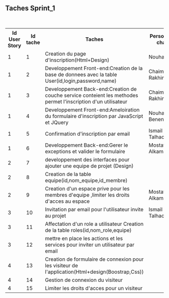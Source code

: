 ﻿
 <h2>Taches Sprint_1</h2></br>

<table style="width:100%">
<tr>
	<th>Id User Story</th>
	<th>Id tache</th>
	<th>Taches</th> 
	<th>Personne en charge</th>
</tr>
<tr>
	<td>1</td>
	<td>1</td>
	<td>Creation du page d'inscription(Html+Design)</td> 
	<td>Nouhaila</td>
</tr>

<tr>
	<td>1</td>
	<td>2</td>
	<td>Developpement Front-end:Creation de la base de donnees avec la table User(id,login,password,name)</td> 
	<td>Chaimae Rakhim</td>
</tr>

<tr>
	<td>1</td>
	<td>3</td>
	<td>Developpement Back-end:Creation de couche service conteient les methodes permet l'inscription d'un utilisateur </td> 
	<td>Chaimae Rakhim </td>
</tr>

<tr>
	<td>1</td>
	<td>4</td>
	<td>Developpement Front-end:Ameloiration du formulaire d'inscription par JavaScript et JQuery </td> 
	<td>Nouhaila Benenthmane</td>
</tr>
<tr>
	<td>1</td>
	<td>5</td>
	<td>Confirmation d'inscription par email </td>
	<td>Ismail Talhaoui</td>
</tr>
<tr>
	<td>1</td>
	<td>6</td>
	<td>Developpement Back-end:Gerer le exceptions et valider le formulaire </td> 
	<td>Mostafa Alkama</td>
</tr>
<tr>
	<td>2</td>
	<td>7</td>
	<td>developpement des interfaces pour ajouter une equipe de projet (Design)</td>
	<td></td>
</tr>
<tr>
	<td>2</td>
	<td>8</td>
	<td>Creation de la table equipe(id,nom_equipe,id_membre)</td>
	<td></td>
</tr>

<tr>
	<td>2</td>
	<td>9</td>
	<td>Creation d'un espace prive pour les membres d'equipe ,limiter les droits d'acces au espace</td>
	<td>Mostafa Alkama</td>
</tr>
<tr>
	<td>3</td>
	<td>10</td>
	<td>Invitation par email pour l'utilisateur invite au projet</td>
	<td>Ismail Talhaoui</td>
</tr>

<tr>
	<td>3</td>
	<td>11</td>
	<td>Affectation d'un role a utilisateur Creation de la table roles(id,nom_role,equipe)</td>
	<td></td>
</tr>


<tr>
	<td>3</td>
	<td>12</td>
	<td>mettre en place les actions et les services pour inviter un utilisateur par email</td>
	<td></td>
</tr>

<tr>
	<td>4</td>
	<td>13</td>
	<td>Creation de formulaire de connexion pour les visiteur de l'application(Html+design(Boostrap,Css)) </td>
	<td></td>
</tr>

<tr>
	<td>4</td>
	<td>14</td>
	<td>Gestion de connexion du visiteur</td>
	<td></td>
</tr>

<tr>
	<td>4</td>
	<td>15</td>
	<td>Limiter les droits d'acces pour un visiteur</td>
	<td></td>
</tr>


</table>
